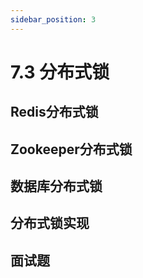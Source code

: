```yaml
---
sidebar_position: 3
---
```


# 7.3 分布式锁

## Redis分布式锁

## Zookeeper分布式锁

## 数据库分布式锁

## 分布式锁实现

## 面试题 